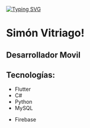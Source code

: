 [![Typing SVG](https://readme-typing-svg.demolab.com?font=Fira+Code&duration=4000&pause=1000&color=0000FF00&center=true&vCenter=true&width=435&lines=Sim%C3%B3n+Vitriago;Flutter+Developer)](https://git.io/typing-svg)

# Simón Vitriago!
## Desarrollador Movil

## Tecnologías:
 * Flutter
 * C#
 * Python
 * MySQL
 + Firebase
